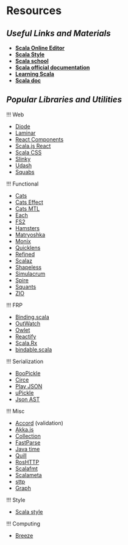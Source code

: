 # Resources

## *Useful Links and Materials*

- [**Scala Online Editor**](https://scalafiddle.io/)
- [**Scala Style**](http://docs.scala-lang.org/style/)
- [**Scala school**](http://twitter.github.io/scala_school/)
- [**Scala official documentation**](https://docs.scala-lang.org/)
- [**Learning Scala**](http://matt.might.net/articles/learning-scala-in-small-bites/)
- [**Scala doc**](https://docs.scala-lang.org/)

## *Popular Libraries and Utilities*

!!! Web

- [Diode](https://diode.suzaku.io/)
- [Laminar](https://github.com/raquo/Laminar)
- [React Components](https://github.com/chandu0101/scalajs-react-components)
- [Scala.js React](https://github.com/japgolly/scalajs-react)
- [Scala CSS](https://japgolly.github.io/scalacss/book/)
- [Slinky](https://slinky.dev/)
- [Udash](https://udash.io/)
- [Squabs](https://github.com/paypal/squbs)

!!! Functional

- [Cats](https://typelevel.org/cats/)
- [Cats Effect](https://github.com/typelevel/cats-effect)
- [Cats MTL](https://github.com/typelevel/cats-mtl)
- [Each](https://github.com/ThoughtWorksInc/each)
- [FS2](https://github.com/typelevel/fs2)
- [Hamsters](https://github.com/scala-hamsters/hamsters)
- [Matryoshka](https://github.com/precog/matryoshka)
- [Monix](https://monix.io/)
- [Quicklens](https://github.com/softwaremill/quicklens)
- [Refined](https://github.com/fthomas/refined)
- [Scalaz](https://github.com/scalaz/scalaz)
- [Shapeless](https://github.com/milessabin/shapeless)
- [Simulacrum](https://github.com/typelevel/simulacrum)
- [Spire](https://github.com/typelevel/spire)
- [Squants](http://www.squants.com/)
- [ZIO](https://zio.dev/)

!!! FRP

- [Binding.scala](https://github.com/ThoughtWorksInc/Binding.scala)
- [OutWatch](https://outwatch.github.io/?lang=scala)
- [Owlet](https://oyanglul.us/owlet/)
- [Reactify](https://github.com/outr/reactify)
- [Scala.Rx](https://github.com/lihaoyi/scala.rx)
- [bindable.scala](https://github.com/ThoughtWorksInc/bindable.scala)

!!! Serialization

- [BooPickle](https://boopickle.suzaku.io/)
- [Circe](https://circe.github.io/circe/)
- [Play JSON](https://github.com/julienrf/play-json-derived-codecs)
- [uPickle](https://github.com/lihaoyi/upickle)
- [Json AST](https://json4s.org/)

!!! Misc

- [Accord](http://wix.github.io/accord/) (validation)
- [Akka.js](https://github.com/akka-js/akka.js)
- [Collection](https://github.com/scala/collection-strawman)
- [FastParse](http://www.lihaoyi.com/fastparse/)
- [Java time](https://github.com/scala-js/scala-js-java-time)
- [Quill](https://getquill.io/)
- [RosHTTP](https://github.com/hmil/RosHTTP/blob/master/README.md)
- [Scalafmt](https://scalameta.org/scalafmt/)
- [Scalameta](https://scalameta.org/)
- [sttp](https://sttp.softwaremill.com/en/latest/)
- [Graph](http://www.scala-graph.org/)

!!! Style

- [Scala style](http://www.scalastyle.org/maven.html)

!!! Computing

- [Breeze](https://github.com/scalanlp/breeze)
